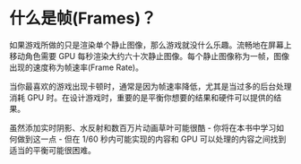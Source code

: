 # 什么是帧(Frames)？

如果游戏所做的只是渲染单个静止图像，那么游戏就没什么乐趣。流畅地在屏幕上移动角色需要 GPU 每秒渲染大约六十次静止图像。每个静止图像称为一帧，图像出现的速度称为帧速率(Frame Rate)。

当你最喜欢的游戏出现卡顿时，通常是因为帧速率降低，尤其是当过多的后台处理消耗 GPU 时。在设计游戏时，重要的是平衡你想要的结果和硬件可以提供的结果。

虽然添加实时阴影、水反射和数百万片动画草叶可能很酷 - 你将在本书中学习如何做到这一点 - 但在 1/60 秒内可能实现的内容和 GPU 可以处理的内容之间找到适当的平衡可能很困难。
